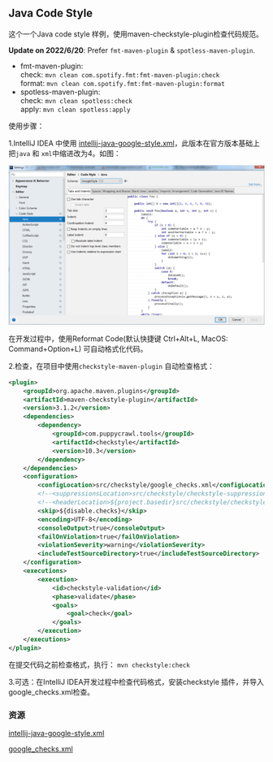 ## Java Code Style

这个一个Java code style 样例，使用maven-checkstyle-plugin检查代码规范。

**Update on 2022/6/20**: Prefer `fmt-maven-plugin` & `spotless-maven-plugin`.

* fmt-maven-plugin:   
  check: `mvn clean com.spotify.fmt:fmt-maven-plugin:check`   
  format: `mvn clean com.spotify.fmt:fmt-maven-plugin:format` 
* spotless-maven-plugin:  
  check: `mvn clean spotless:check`  
  apply: `mvn clean spotless:apply`

使用步骤：

1.IntelliJ IDEA 中使用 [intellij-java-google-style.xml](attachment/intellij-java-google-style.xml)，此版本在官方版本基础上把`java` 和 `xml`中缩进改为4。如图：

![code-style](code-style.png)

在开发过程中，使用Reformat Code(默认快捷键 Ctrl+Alt+L, MacOS: Command+Option+L) 可自动格式化代码。

2.检查，在项目中使用`checkstyle-maven-plugin` 自动检查格式：

```xml
<plugin>
    <groupId>org.apache.maven.plugins</groupId>
    <artifactId>maven-checkstyle-plugin</artifactId>
    <version>3.1.2</version>
    <dependencies>
        <dependency>
            <groupId>com.puppycrawl.tools</groupId>
            <artifactId>checkstyle</artifactId>
            <version>10.3</version>
        </dependency>
    </dependencies>
    <configuration>
        <configLocation>src/checkstyle/google_checks.xml</configLocation>
        <!--<suppressionsLocation>src/checkstyle/checkstyle-suppressions.xml</suppressionsLocation>-->
        <!--<headerLocation>${project.basedir}src/checkstyle/checkstyle-header.txt</headerLocation>-->
        <skip>${disable.checks}</skip>
        <encoding>UTF-8</encoding>
        <consoleOutput>true</consoleOutput>
        <failOnViolation>true</failOnViolation>
        <violationSeverity>warning</violationSeverity>
        <includeTestSourceDirectory>true</includeTestSourceDirectory>
    </configuration>
    <executions>
        <execution>
            <id>checkstyle-validation</id>
            <phase>validate</phase>
            <goals>
                <goal>check</goal>
            </goals>
        </execution>
    </executions>
</plugin>
```

在提交代码之前检查格式，执行： `mvn checkstyle:check` 

3.可选：在IntelliJ IDEA开发过程中检查代码格式，安装checkstyle 插件，并导入google_checks.xml检查。


### 资源

[intellij-java-google-style.xml](attachment/intellij-java-google-style.xml)

[google_checks.xml](attachment/google_checks.xml)
